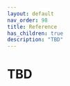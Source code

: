 ```yaml
---
layout: default
nav_order: 98
title: Reference
has_children: true
description: "TBD"
---
```


# TBD

